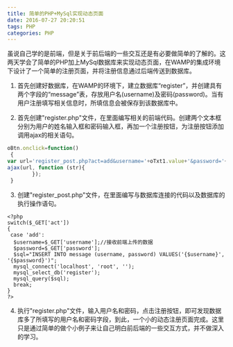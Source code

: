 ```yaml
---
title: 简单的PHP+MySql实现动态页面
date: 2016-07-27 20:20:51
tags: PHP
categories: PHP
---
```

虽说自己学的是前端，但是关于前后端的一些交互还是有必要做简单的了解的。这两天学会了简单的PHP加上MySql数据库来实现动态页面，在WAMP的集成环境下设计了一个简单的注册页面，并将注册信息通过后端传送到数据库。
1. 首先创建好数据库，在WAMP的环境下，建立数据库“register”，并创建具有两个字段的“message”表，存放用户名(username)及密码(password)。当有用户注册填写相关信息时，所填信息会被保存到该数据库中。

2. 首先创建"register.php"文件，在里面编写相关的前端代码。创建两个文本框分别为用户的姓名输入框和密码输入框，再加一个注册按钮，为注册按钮添加调用ajax的相关语句。
``` javascript
oBtn.onclick=function()
 {
var url='register_post.php?act=add&username='+oTxt1.value+'&password='+oTxt2.value;
ajax(url, function (str){          
        });
 }
```

3. 创建"register_post.php"文件，在里面编写与数据库连接的代码以及数据库的执行操作语句。
``` 
<?php
switch($_GET['act'])
{
 case 'add':
  $username=$_GET['username'];//接收前端上传的数据
  $password=$_GET['password'];
  $sql="INSERT INTO message (username, password) VALUES('{$username}', '{$password}')";
  mysql_connect('localhost', 'root', '');
  mysql_select_db('register');
  mysql_query($sql);
  break;
}
?>
```

4. 执行"register.php"文件，输入用户名和密码，点击注册按钮，即可发现数据库多了所填写的用户名和密码字段，到此，一个小的动态注册页面完成。这里只是通过简单的做个小例子来让自己明白前后端的一些交互方式，并不做深入的学习。

